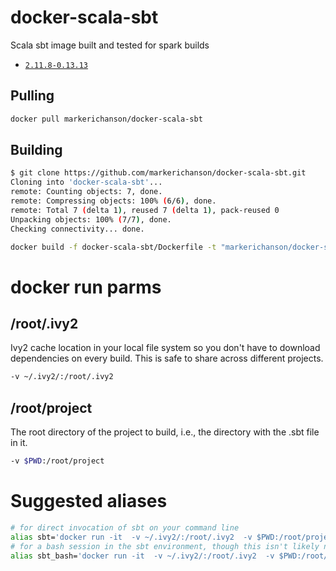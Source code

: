 # docker-scala-sbt
Scala sbt image built and tested for spark builds


* [`2.11.8-0.13.13`](https://hub.docker.com/r/markerichanson/docker-scala-sbt/)

## Pulling
```sh
docker pull markerichanson/docker-scala-sbt
```

## Building
```sh
$ git clone https://github.com/markerichanson/docker-scala-sbt.git
Cloning into 'docker-scala-sbt'...
remote: Counting objects: 7, done.
remote: Compressing objects: 100% (6/6), done.
remote: Total 7 (delta 1), reused 7 (delta 1), pack-reused 0
Unpacking objects: 100% (7/7), done.
Checking connectivity... done.

docker build -f docker-scala-sbt/Dockerfile -t "markerichanson/docker-scala-sbt:2.11.8-0.13.13" --build-arg SBT_VERSION=0.13.13 .
```

# docker run parms
## /root/.ivy2
Ivy2 cache location in your local file system so you don't have to download dependencies on every build.
This is safe to share across different projects.
```sh
-v ~/.ivy2/:/root/.ivy2
```
## /root/project
The root directory of the project to build, i.e., the directory with the .sbt file in it.
```sh
-v $PWD:/root/project
```

# Suggested aliases
```sh
# for direct invocation of sbt on your command line
alias sbt='docker run -it  -v ~/.ivy2/:/root/.ivy2  -v $PWD:/root/project markerichanson/docker-scala-sbt:2.11.8-0.13.13 sbt'
# for a bash session in the sbt environment, though this isn't likely needed except for debuging the image
alias sbt_bash='docker run -it  -v ~/.ivy2/:/root/.ivy2  -v $PWD:/root/project markerichanson/docker-scala-sbt:2.11.8-0.13.13 bash --login'
```

